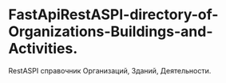 # FastApiRestASPI-directory-of-Organizations-Buildings-and-Activities.
RestASPI справочник Организаций, Зданий, Деятельности.
